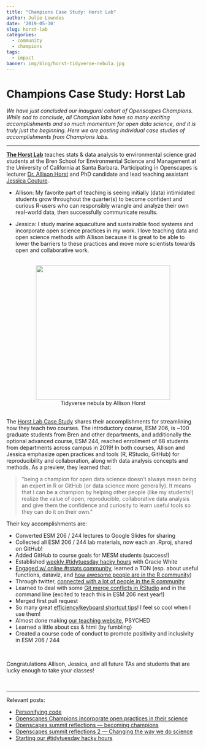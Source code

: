 ```yaml
---
title: "Champions Case Study: Horst Lab"
author: Julie Lowndes
date: '2019-05-30'
slug: horst-lab
categories:
  - community
  - champions
tags:
  - impact
banner: img/blog/horst-tidyverse-nebula.jpg
---
```


# Champions Case Study: Horst Lab 

*We have just concluded our inaugural cohort of Openscapes Champions. While sad to conclude, all Champion labs have so many exciting accomplishments and so much momentum for open data science, and it is truly just the beginning. Here we are posting individual case studies of accomplishments from Champions labs.*

---

[**The Horst Lab**](https://allisonhorst.github.io/) teaches stats & data analysis to environmental science grad students at the Bren School for Environmental Science and Management at the University of California at Santa Barbara. Participating in Openscapes is lecturer [Dr. Allison Horst](https://www.bren.ucsb.edu/people/Faculty/allison_horst.htm) and PhD candidate and lead teaching assistant [Jessica Couture](https://www.bren.ucsb.edu/research/Jessica_Couture1.htm). 

- Allison: My favorite part of teaching is seeing initially (data) intimidated students grow throughout the quarter(s) to become confident and curious R-users who can responsibly wrangle and analyze their own real-world data, then successfully communicate results. 

- Jessica: I study marine aquaculture and sustainable food systems and incorporate open science practices in my work. I love teaching data and open science methods with Allison because it is great to be able to lower the barriers to these practices and move more scientists towards open and collaborative work.



<br> 

<center>
  <a><img src="/img/blog/horst-tidyverse-nebula.jpg" width="350px"></a>
  <figcaption>Tidyverse nebula by Allison Horst</figcaption>
</center>

<br> 

The [Horst Lab Case Study](https://docs.google.com/document/d/17CxyclpaG74E5U5P41asybkOAeruS1RxRL6kQGXLw7Y/edit) shares their accomplishments for streamlining how they teach two courses. The introductory course, ESM 206, is ~100 graduate students from Bren and other departments, and additionally the optional advanced course, ESM 244, reached enrollment of 68 students from departments across campus in 2019! In both courses, Allison and Jessica emphasize open practices and tools (R, RStudio, GitHub) for reproducibility and collaboration, along with data analysis concepts and methods. As a preview, they learned that: 

> "being a champion for open data science doesn’t always mean being an expert in R or GitHub (or data science more generally). It means that I can be a champion by helping other people (like my students!) realize the value of open, reproducible, collaborative data analysis and give them the confidence and curiosity to learn useful tools so they can do it on their own." 

Their key accomplishments are: 

- Converted ESM 206 / 244 lectures to Google Slides for sharing
- Collected all ESM 206 / 244 lab materials, now each an .Rproj, shared on GitHub!
- Added GitHub to course goals for MESM students (success!)
- Established [weekly #tidytuesday hacky hours](https://www.openscapes.org/blog/2019/05/02/tidy-tuesday-coding-club/) with Gracie White 
- [Engaged w/ online #rstats community](https://www.openscapes.org/blog/2019/01/15/personify-code/), learned a TON (esp. about useful functions, dataviz, and [how awesome people are in the R community](https://twitter.com/allison_horst/status/1102447015248637953)) 
- Through twitter, [connected with a lot of people in the R community](https://twitter.com/allison_horst/status/1069288639379603456) 
- Learned to deal with some [Git merge conflicts in RStudio](https://twitter.com/allison_horst/status/1121501193358864385) and in the command line (excited to teach this in ESM 206 next year!)
- Merged first pull request 
- So many great [efficiency/keyboard shortcut tips](https://docs.google.com/spreadsheets/d/e/2PACX-1vQqWV6qFUv6WOztKqj52gUfvVlYc5Emw6Z-YzoM5fr9uOHRDLTDC625pdKVe5PwhlRmZlklNB7Lulq4/pubhtml)! I feel so cool when I use them! 
- Almost done making [our teaching website](www.allisonhorst.github.io), PSYCHED 
- Learned a little about css & html (by fumbling)
- Created a course code of conduct to promote positivity and inclusivity in ESM 206 / 244

<br>

Congratulations Allison, Jessica, and all future TAs and students that are lucky enough to take your classes! 

<br>

---

Relevant posts: 

- [Personifying code](https://www.openscapes.org/blog/2019/01/15/personify-code/)
- [Openscapes Champions incorporate open practices in their science](https://www.openscapes.org/blog/2019/03/27/champions-incorporate-open-science/)
- [Openscapes summit reflections — becoming champions](https://www.openscapes.org/blog/2019/04/08/summit-reflections1/)
- [Openscapes summit reflections 2 — Changing the way we do science](https://www.openscapes.org/blog/2019/04/25/summit-reflections2/)
- [Starting our #tidytuesday hacky hours](https://www.openscapes.org/blog/2019/05/02/tidy-tuesday-coding-club/)

<br>

